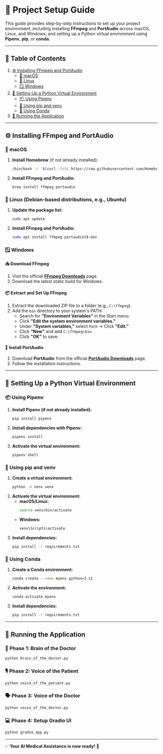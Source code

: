 # 📌 Project Setup Guide

This guide provides step-by-step instructions to set up your project environment, including installing **FFmpeg** and **PortAudio** across macOS, Linux, and Windows, and setting up a Python virtual environment using **Pipenv**, **pip**, or **conda**.

---

## 📜 Table of Contents

1. [⚙️ Installing FFmpeg and PortAudio](#-installing-ffmpeg-and-portaudio)
   - [🍏 macOS](#-macos)
   - [🐧 Linux](#-linux)
   - [🪟 Windows](#-windows)
2. [🐍 Setting Up a Python Virtual Environment](#-setting-up-a-python-virtual-environment)
   - [📦 Using Pipenv](#-using-pipenv)
   - [📁 Using pip and venv](#-using-pip-and-venv)
   - [🔬 Using Conda](#-using-conda)
3. [🚀 Running the Application](#-running-the-application)

---

## ⚙️ Installing FFmpeg and PortAudio

### 🍏 macOS

1. **Install Homebrew** (if not already installed):
   ```bash
   /bin/bash -c "$(curl -fsSL https://raw.githubusercontent.com/Homebrew/install/HEAD/install.sh)"
   ```
2. **Install FFmpeg and PortAudio:**
   ```bash
   brew install ffmpeg portaudio
   ```

### 🐧 Linux (Debian-based distributions, e.g., Ubuntu)

1. **Update the package list:**
   ```bash
   sudo apt update
   ```
2. **Install FFmpeg and PortAudio:**
   ```bash
   sudo apt install ffmpeg portaudio19-dev
   ```

### 🪟 Windows

#### 📥 Download FFmpeg
1. Visit the official **[FFmpeg Downloads](https://ffmpeg.org/download.html)** page.
2. Download the latest static build for Windows.

#### 📦 Extract and Set Up FFmpeg
1. Extract the downloaded ZIP file to a folder (e.g., `C:\ffmpeg`).
2. Add the `bin` directory to your system's PATH:
   - Search for **"Environment Variables"** in the Start menu.
   - Click **"Edit the system environment variables."**
   - Under **"System variables,"** select `Path` → Click **"Edit."**
   - Click **"New"** and add `C:\ffmpeg\bin`.
   - Click **"OK"** to save.

#### 🔧 Install PortAudio
1. Download **PortAudio** from the official **[PortAudio Downloads](http://www.portaudio.com/download.html)** page.
2. Follow the installation instructions.

---

## 🐍 Setting Up a Python Virtual Environment

### 📦 Using Pipenv
1. **Install Pipenv (if not already installed):**
   ```bash
   pip install pipenv
   ```
2. **Install dependencies with Pipenv:**
   ```bash
   pipenv install
   ```
3. **Activate the virtual environment:**
   ```bash
   pipenv shell
   ```

### 📁 Using pip and venv
1. **Create a virtual environment:**
   ```bash
   python -m venv venv
   ```
2. **Activate the virtual environment:**
   - **macOS/Linux:**
     ```bash
     source venv/bin/activate
     ```
   - **Windows:**
     ```bash
     venv\Scripts\activate
     ```
3. **Install dependencies:**
   ```bash
   pip install -r requirements.txt
   ```

### 🔬 Using Conda
1. **Create a Conda environment:**
   ```bash
   conda create --name myenv python=3.11
   ```
2. **Activate the environment:**
   ```bash
   conda activate myenv
   ```
3. **Install dependencies:**
   ```bash
   pip install -r requirements.txt
   ```

---

## 🚀 Running the Application

### 🏥 Phase 1: Brain of the Doctor
```bash
python brain_of_the_doctor.py
```

### 🎙️ Phase 2: Voice of the Patient
```bash
python voice_of_the_patient.py
```

### 🗣️ Phase 3: Voice of the Doctor
```bash
python voice_of_the_doctor.py
```

### 💻 Phase 4: Setup Gradio UI
```bash
python gradio_app.py
```

---

✅ **Your AI Medical Assistance is now ready!** 🚀
